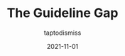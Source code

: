 ---
author: taptodismiss
date: 2021-11-01
draft: true
publisher: medium
tags:
  - design-systems
  - quality
  - accessibility
  - localization
  - meta
target_url: https://medium.com/tap-to-dismiss/the-guideline-gap-d7549d28f1ec
title: ​​The Guideline Gap
---